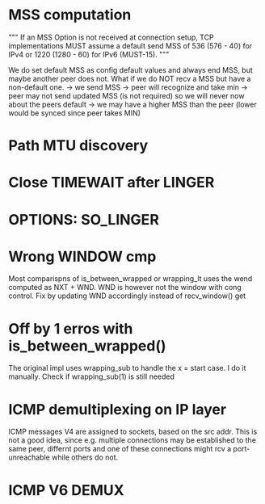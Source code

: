 # MSS computation

"""
If an MSS Option is not received at connection setup, TCP implementations MUST assume a
default send MSS of 536 (576 - 40) for IPv4 or 1220 (1280 - 60) for IPv6 (MUST-15).
"""

We do set default MSS as config default values and always end MSS, but maybe another peer does not. What if
we do NOT recv a MSS but have a non-default one.
-> we send MSS -> peer will recognize and take min
-> peer may not send updated MSS (is not required) so we will never now about the peers default
-> we may have a higher MSS than the peer (lower would be synced since peer takes MIN)

# Path MTU discovery

# Close TIMEWAIT after LINGER

# OPTIONS: SO_LINGER

# Wrong WINDOW cmp

Most comparispns of is_between_wrapped or wrapping_lt uses the wend
computed as NXT + WND. WND is however not the window with cong control.
Fix by updating WND accordingly instead of recv_window() get

# Off by 1 erros with is_between_wrapped()

The original impl uses wrapping_sub to handle the x = start case.
I do it manually. Check if wrapping_sub(1) is still needed

# ICMP demultiplexing on IP layer

ICMP messages V4 are assigned to sockets, based on the src addr. This is not
a good idea, since e.g. multiple connections may be established to the same peer,
differnt ports and one of these connections might rcv a port-unreachable while
others do not.

# ICMP V6 DEMUX
